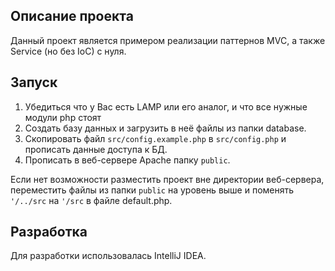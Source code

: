 ## Описание проекта

Данный проект является примером реализации паттернов MVC, а также Service (но без IoC) с нуля.

## Запуск

1. Убедиться что у Вас есть LAMP или его аналог, и что все нужные модули php стоят
2. Создать базу данных и загрузить в неё файлы из папки database.
3. Скопировать файл `src/config.example.php` в `src/config.php` и прописать данные доступа к БД.
4. Прописать в веб-сервере Apache папку `public`.

Если нет возможности разместить проект вне директории веб-сервера, переместить файлы из папки `public` на уровень выше и поменять `'/../src` на `'/src` в файле default.php.

## Разработка

Для разработки использовалась IntelliJ IDEA.

